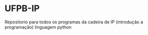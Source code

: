 # UFPB-IP
Repositorio para todos os programas da cadeira de IP (introdução a programação)
linguagem python
